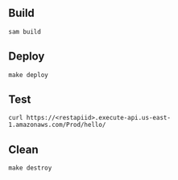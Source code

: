 ## Build

```
sam build
```

## Deploy

```
make deploy
```

## Test

```
curl https://<restapiid>.execute-api.us-east-1.amazonaws.com/Prod/hello/
```

## Clean

```
make destroy
```
